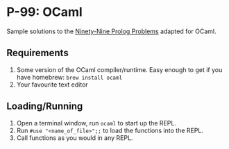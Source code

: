 # P-99: OCaml

Sample solutions to the [Ninety-Nine Prolog Problems](https://sites.google.com/site/prologsite/prolog-problems) adapted for OCaml. 

## Requirements

1. Some version of the OCaml compiler/runtime. Easy enough to get if you have homebrew: `brew install ocaml`
2. Your favourite text editor

## Loading/Running

1. Open a terminal window, run `ocaml` to start up the REPL.
2. Run `#use "<name_of_file>";;` to load the functions into the REPL.
3. Call functions as you would in any REPL.

